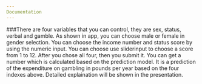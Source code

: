 ```yaml
---
Documentation
---
```

###There are four variables that you can control, they are sex, status, verbal and gamble. As shown in app, you can choose male or female in gender selection. You can choose the income number and status score by using the numeric input. You can choose use sliderinput to choose a score from 1 to 12. After you chose all four, then you submit it. You can get a number which is calculated based on the prediction model. It is a prediction of the expenditure on gambling in pounds per year based on the four indexes above. Detailed explaination will be shown in the presentation.